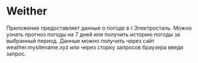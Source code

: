 # Weither

Приложение предоставляет данные о погоде в г.Электросталь. 
Можно узнать прогноз погоды на 7 дней или получить историю
погоды за выбранный период.
Данные можно получить через сайт weather.mysitename.xyz 
или через сторку запросов браузера введя запрос.
